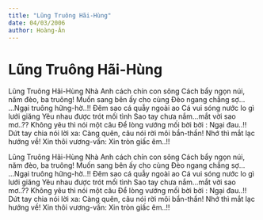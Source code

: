 ```yaml
---
title: "Lũng Truông Hãi-Hùng"
date: 04/03/2006
author: Hoàng-Ân
---
```


# Lũng Truông Hãi-Hùng

Lũng Truông Hãi-Hùng
Nhà Anh cách chín con sông
Cách bẩy ngọn núi, năm đèo, ba truông!
Muốn sang bên ấy cho cùng
Đèo ngang chẳng sợ...
...Ngại truông hững-hờ..!!
Đêm sao cá quẫy ngoài ao
Cá vui sóng nước lo gì lưới giăng
Yêu nhau được trót mối tình
Sao tay chưa nắm...mắt
vời sao mơ..??
Không yêu thì nói một câu
Để lòng vướng mối bời bời
: Ngại đau..!!
Dứt tay chia nói lời xa:
Càng quên, câu nói rời môi bần-thần!
Nhớ thì mắt lạc hướng về!
Xin thôi vương-vấn:
Xin tròn giấc êm..!!

Lũng Truông Hãi-Hùng
Nhà Anh cách chín con sông
Cách bẩy ngọn núi, năm đèo, ba truông!
Muốn sang bên ấy cho cùng
Đèo ngang chẳng sợ...
...Ngại truông hững-hờ..!!
Đêm sao cá quẫy ngoài ao
Cá vui sóng nước lo gì lưới giăng
Yêu nhau được trót mối tình
Sao tay chưa nắm...mắt
vời sao mơ..??
Không yêu thì nói một câu
Để lòng vướng mối bời bời
: Ngại đau..!!
Dứt tay chia nói lời xa:
Càng quên, câu nói rời môi bần-thần!
Nhớ thì mắt lạc hướng về!
Xin thôi vương-vấn:
Xin tròn giấc êm..!!
